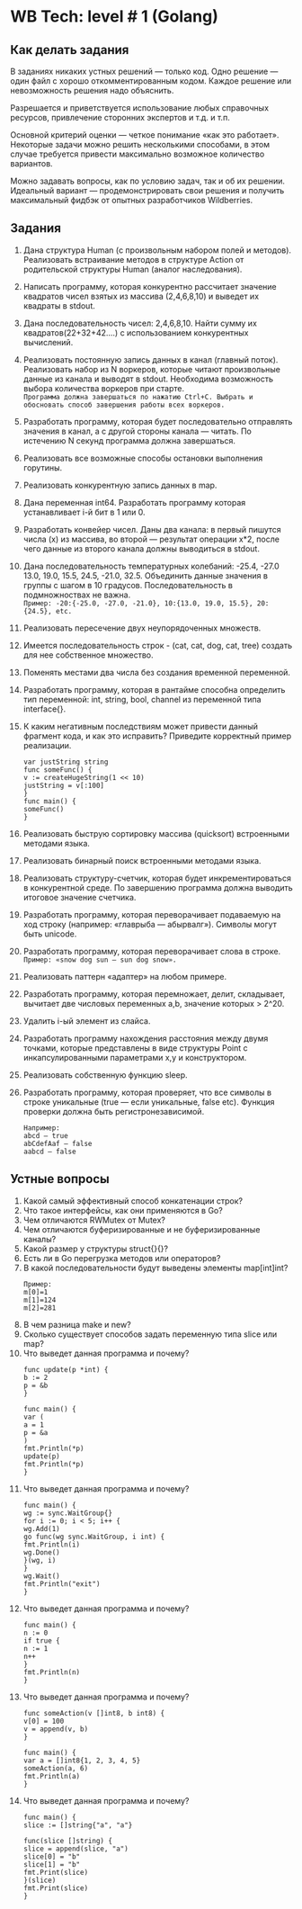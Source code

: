 # WB Tech: level # 1 (Golang)
## Как делать задания
В заданиях никаких устных решений — только код. Одно решение — один файл с хорошо откомментированным кодом. Каждое решение или невозможность решения надо объяснить.

Разрешается и приветствуется использование любых справочных ресурсов, привлечение сторонних экспертов и т.д. и т.п.


Основной критерий оценки — четкое понимание «как это работает». Некоторые задачи можно решить несколькими способами, в этом случае требуется привести максимально возможное количество вариантов.

Можно задавать вопросы, как по условию задач, так и об их решении. Идеальный вариант — продемонстрировать свои решения и получить максимальный фидбэк от опытных разработчиков Wildberries.
## Задания
1. Дана структура Human (с произвольным набором полей и методов). Реализовать встраивание методов в структуре Action от родительской структуры Human (аналог наследования).
2. Написать программу, которая конкурентно рассчитает значение квадратов чисел взятых из массива (2,4,6,8,10) и выведет их квадраты в stdout.
3. Дана последовательность чисел: 2,4,6,8,10. Найти сумму их квадратов(22+32+42….) с использованием конкурентных вычислений.
4. Реализовать постоянную запись данных в канал (главный поток). Реализовать набор из N воркеров, которые читают произвольные данные из канала и выводят в stdout. Необходима возможность выбора количества воркеров при старте. \
    ``` Программа должна завершаться по нажатию Ctrl+C. Выбрать и обосновать способ завершения работы всех воркеров. ```
5. Разработать программу, которая будет последовательно отправлять значения в канал, а с другой стороны канала — читать. По истечению N секунд программа должна завершаться.
6. Реализовать все возможные способы остановки выполнения горутины.
7. Реализовать конкурентную запись данных в map.
8. Дана переменная int64. Разработать программу которая устанавливает i-й бит в 1 или 0.
9. Разработать конвейер чисел. Даны два канала: в первый пишутся числа (x) из массива, во второй — результат операции x*2, после чего данные из второго канала должны выводиться в stdout.
10. Дана последовательность температурных колебаний: -25.4, -27.0 13.0, 19.0, 15.5, 24.5, -21.0, 32.5. Объединить данные значения в группы с шагом в 10 градусов. Последовательность в подмножноствах не важна. \
    ``` Пример: -20:{-25.0, -27.0, -21.0}, 10:{13.0, 19.0, 15.5}, 20: {24.5}, etc. ```
11. Реализовать пересечение двух неупорядоченных множеств.
12. Имеется последовательность строк - (cat, cat, dog, cat, tree) создать для нее собственное множество.
13. Поменять местами два числа без создания временной переменной.
14. Разработать программу, которая в рантайме способна определить тип переменной: int, string, bool, channel из переменной типа interface{}.
15. К каким негативным последствиям может привести данный фрагмент кода, и как это исправить? Приведите корректный пример реализации.
    ```
    var justString string
    func someFunc() {
    v := createHugeString(1 << 10)
    justString = v[:100]
    }
    func main() {
    someFunc()
    }
    ```
16. Реализовать быструю сортировку массива (quicksort) встроенными методами языка.
17. Реализовать бинарный поиск встроенными методами языка.
18. Реализовать структуру-счетчик, которая будет инкрементироваться в конкурентной среде. По завершению программа должна выводить итоговое значение счетчика.
19. Разработать программу, которая переворачивает подаваемую на ход строку (например: «главрыба — абырвалг»). Символы могут быть unicode.
20. Разработать программу, которая переворачивает слова в строке. \
    ``` Пример: «snow dog sun — sun dog snow». ```
21. Реализовать паттерн «адаптер» на любом примере.
22. Разработать программу, которая перемножает, делит, складывает, вычитает две числовых переменных a,b, значение которых > 2^20.
23. Удалить i-ый элемент из слайса.
24. Разработать программу нахождения расстояния между двумя точками, которые представлены в виде структуры Point с инкапсулированными параметрами x,y и конструктором.
25. Реализовать собственную функцию sleep.

26. Разработать программу, которая проверяет, что все символы в строке уникальные (true — если уникальные, false etc). Функция проверки должна быть регистронезависимой.
    ```
    Например:
    abcd — true
    abCdefAaf — false
    aabcd — false
    ```
## Устные вопросы
1. Какой самый эффективный способ конкатенации строк?
2. Что такое интерфейсы, как они применяются в Go?
3. Чем отличаются RWMutex от Mutex?
4. Чем отличаются буферизированные и не буферизированные каналы?
5. Какой размер у структуры struct{}{}?
6. Есть ли в Go перегрузка методов или операторов?
7. В какой последовательности будут выведены элементы map[int]int?
    ``` 
    Пример:
    m[0]=1
    m[1]=124
    m[2]=281
    ```
8. В чем разница make и new?
9. Сколько существует способов задать переменную типа slice или map?
10. Что выведет данная программа и почему?
    ```
    func update(p *int) {
    b := 2
    p = &b
    }
    
    func main() {
    var (
    a = 1
    p = &a
    )
    fmt.Println(*p)
    update(p)
    fmt.Println(*p)
    }
    ```
11. Что выведет данная программа и почему?
    ```
    func main() {
    wg := sync.WaitGroup{}
    for i := 0; i < 5; i++ {
    wg.Add(1)
    go func(wg sync.WaitGroup, i int) {
    fmt.Println(i)
    wg.Done()
    }(wg, i)
    }
    wg.Wait()
    fmt.Println("exit")
    }
    ```
12. Что выведет данная программа и почему?
    ```
    func main() {
    n := 0
    if true {
    n := 1
    n++
    }
    fmt.Println(n)
    }
    ```
13. Что выведет данная программа и почему?
    ```
    func someAction(v []int8, b int8) {
    v[0] = 100
    v = append(v, b)
    }
    
    func main() {
    var a = []int8{1, 2, 3, 4, 5}
    someAction(a, 6)
    fmt.Println(a)
    }
    ```
14. Что выведет данная программа и почему?
    ```
    func main() {
    slice := []string{"a", "a"}
    
    func(slice []string) {
    slice = append(slice, "a")
    slice[0] = "b"
    slice[1] = "b"
    fmt.Print(slice)
    }(slice)
    fmt.Print(slice)
    }
    ```